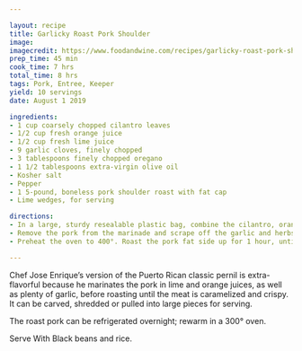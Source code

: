 ```yaml
---

layout: recipe
title: Garlicky Roast Pork Shoulder
image:
imagecredit: https://www.foodandwine.com/recipes/garlicky-roast-pork-shoulder
prep_time: 45 min
cook_time: 7 hrs
total_time: 8 hrs
tags: Pork, Entree, Keeper
yield: 10 servings
date: August 1 2019

ingredients:
- 1 cup coarsely chopped cilantro leaves 
- 1/2 cup fresh orange juice 
- 1/2 cup fresh lime juice 
- 9 garlic cloves, finely chopped 
- 3 tablespoons finely chopped oregano 
- 1 1/2 tablespoons extra-virgin olive oil 
- Kosher salt 
- Pepper 
- 1 5-pound, boneless pork shoulder roast with fat cap 
- Lime wedges, for serving

directions:
- In a large, sturdy resealable plastic bag, combine the cilantro, orange and lime juices, garlic, oregano, olive oil, 2 tablespoons of kosher salt and 1/2 teaspoon of pepper. Add the pork shoulder, seal the bag and turn to coat. Transfer the bag to a large baking dish and refrigerate the pork overnight, turning the bag once or twice.
- Remove the pork from the marinade and scrape off the garlic and herbs; discard the marinade. Season the pork all over with salt and pepper and transfer to a large enameled cast-iron casserole. Let stand at room temperature for 1 hour.
- Preheat the oven to 400°. Roast the pork fat side up for 1 hour, until lightly browned. Reduce the oven temperature to 300° and roast for 4 hours longer, until the pork is very tender and the fat cap is crispy; transfer to a carving board and let rest for 30 minutes. Chop the fat cap into bite-size pieces. Carve, shred or pull apart the pork and garnish with the crispy cap pieces. Serve with lime wedges.

---
```


Chef Jose Enrique’s version of the Puerto Rican classic pernil is extra-flavorful because he marinates the pork in lime and orange juices, as well as plenty of garlic, before roasting until the meat is caramelized and crispy. It can be carved, shredded or pulled into large pieces for serving.

The roast pork can be refrigerated overnight; rewarm in a 300° oven.

Serve With Black beans and rice.

